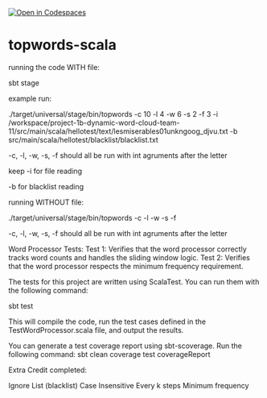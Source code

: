 [![Open in Codespaces](https://classroom.github.com/assets/launch-codespace-2972f46106e565e64193e422d61a12cf1da4916b45550586e14ef0a7c637dd04.svg)](https://classroom.github.com/open-in-codespaces?assignment_repo_id=15981892)
# topwords-scala

running the code WITH file:

sbt stage
 
example run: 

./target/universal/stage/bin/topwords -c 10 -l 4 -w 6 -s 2 -f 3 -i /workspace/project-1b-dynamic-word-cloud-team-11/src/main/scala/hellotest/text/lesmiserables01unkngoog_djvu.txt -b src/main/scala/hellotest/blacklist/blacklist.txt

-c, -l, -w, -s, -f should all be run with int agruments after the letter

keep -i for file reading

-b for blacklist reading

running WITHOUT file:

./target/universal/stage/bin/topwords -c -l -w -s -f

-c, -l, -w, -s, -f should all be run with int agruments after the letter

Word Processor Tests:
Test 1: Verifies that the word processor correctly tracks word counts and handles the sliding window logic.
Test 2: Verifies that the word processor respects the minimum frequency requirement.

The tests for this project are written using ScalaTest. You can run them with the following command:

sbt test

This will compile the code, run the test cases defined in the TestWordProcessor.scala file, and output the results.

You can generate a test coverage report using sbt-scoverage. Run the following command:
sbt clean coverage test coverageReport



Extra Credit completed:

Ignore List (blacklist)
Case Insensitive
Every k steps
Minimum frequency